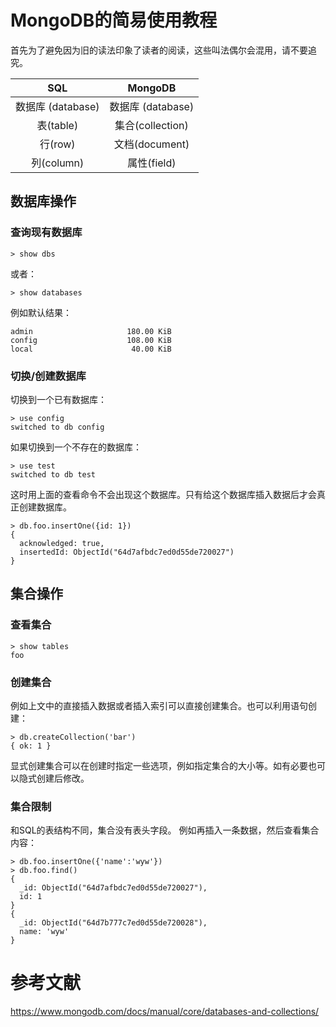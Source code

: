 # MongoDB的简易使用教程

首先为了避免因为旧的读法印象了读者的阅读，这些叫法偶尔会混用，请不要追究。

|      SQL       |    MongoDB     |
|:--------------:|:--------------:|
| 数据库 (database) | 数据库 (database) | 
|    表(table)    | 集合(collection) |
| 行(row) |  文档(document)  |
| 列(column) |   属性(field)    |

## 数据库操作
### 查询现有数据库
```shell
> show dbs
```
或者：
```shell
> show databases
```

例如默认结果：
```shell
admin                     180.00 KiB
config                    108.00 KiB
local                      40.00 KiB
```

### 切换/创建数据库
切换到一个已有数据库：
```shell
> use config
switched to db config
```

如果切换到一个不存在的数据库：
```shell
> use test
switched to db test
```

这时用上面的查看命令不会出现这个数据库。只有给这个数据库插入数据后才会真正创建数据库。
```shell
> db.foo.insertOne({id: 1})
{
  acknowledged: true,
  insertedId: ObjectId("64d7afbdc7ed0d55de720027")
}
```


## 集合操作
### 查看集合
```shell
> show tables
foo
```

### 创建集合
例如上文中的直接插入数据或者插入索引可以直接创建集合。也可以利用语句创建：
```shell
> db.createCollection('bar')
{ ok: 1 }
```
显式创建集合可以在创建时指定一些选项，例如指定集合的大小等。如有必要也可以隐式创建后修改。

### 集合限制
和SQL的表结构不同，集合没有表头字段。
例如再插入一条数据，然后查看集合内容：
```shell
> db.foo.insertOne({'name':'wyw'})
> db.foo.find()
{
  _id: ObjectId("64d7afbdc7ed0d55de720027"),
  id: 1
}
{
  _id: ObjectId("64d7b777c7ed0d55de720028"),
  name: 'wyw'
}
```

# 参考文献
https://www.mongodb.com/docs/manual/core/databases-and-collections/